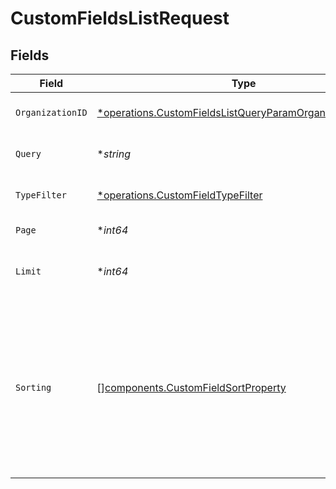 # CustomFieldsListRequest


## Fields

| Field                                                                                                                                                                   | Type                                                                                                                                                                    | Required                                                                                                                                                                | Description                                                                                                                                                             |
| ----------------------------------------------------------------------------------------------------------------------------------------------------------------------- | ----------------------------------------------------------------------------------------------------------------------------------------------------------------------- | ----------------------------------------------------------------------------------------------------------------------------------------------------------------------- | ----------------------------------------------------------------------------------------------------------------------------------------------------------------------- |
| `OrganizationID`                                                                                                                                                        | [*operations.CustomFieldsListQueryParamOrganizationIDFilter](../../models/operations/customfieldslistqueryparamorganizationidfilter.md)                                 | :heavy_minus_sign:                                                                                                                                                      | Filter by organization ID.                                                                                                                                              |
| `Query`                                                                                                                                                                 | **string*                                                                                                                                                               | :heavy_minus_sign:                                                                                                                                                      | Filter by custom field name or slug.                                                                                                                                    |
| `TypeFilter`                                                                                                                                                            | [*operations.CustomFieldTypeFilter](../../models/operations/customfieldtypefilter.md)                                                                                   | :heavy_minus_sign:                                                                                                                                                      | Filter by custom field type.                                                                                                                                            |
| `Page`                                                                                                                                                                  | **int64*                                                                                                                                                                | :heavy_minus_sign:                                                                                                                                                      | Page number, defaults to 1.                                                                                                                                             |
| `Limit`                                                                                                                                                                 | **int64*                                                                                                                                                                | :heavy_minus_sign:                                                                                                                                                      | Size of a page, defaults to 10. Maximum is 100.                                                                                                                         |
| `Sorting`                                                                                                                                                               | [][components.CustomFieldSortProperty](../../models/components/customfieldsortproperty.md)                                                                              | :heavy_minus_sign:                                                                                                                                                      | Sorting criterion. Several criteria can be used simultaneously and will be applied in order. Add a minus sign `-` before the criteria name to sort by descending order. |
